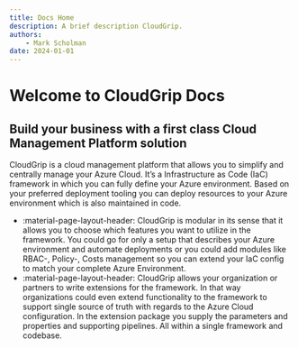 ```yaml
---
title: Docs Home
description: A brief description CloudGrip.
authors:
    - Mark Scholman
date: 2024-01-01
---
```


# Welcome to CloudGrip Docs

## Build your business with a first class Cloud Management Platform solution

CloudGrip is a cloud management platform that
allows you to simplify and centrally manage your Azure Cloud. It’s a Infrastructure as Code (IaC) framework in which you can fully define your Azure environment. Based on your preferred deployment tooling you can deploy resources to your Azure environment which is also maintained in code.

<div class="grid cards" markdown>

- :material-page-layout-header: CloudGrip is modular in its sense that it allows you to choose which features you want to utilize in the framework. You could go for only a setup that describes your Azure environment and automate deployments or you could add modules like RBAC-, Policy-, Costs management so you can extend your IaC config to match your complete Azure Environment.
- :material-page-layout-header: CloudGrip allows your organization or partners to write extensions for the framework. In that way organizations could even extend functionality to the framework to support single source of truth with regards to the Azure Cloud configuration. In the extension package you supply the parameters and properties and supporting pipelines. All within a single framework and codebase.

</div>

